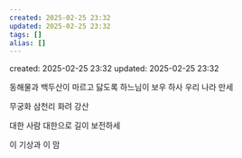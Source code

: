 ```yaml
---
created: 2025-02-25 23:32
updated: 2025-02-25 23:32
tags: []
alias: []
---
```


created: 2025-02-25 23:32
updated: 2025-02-25 23:32

동해물과 백두산이 마르고 닳도록 하느님이 보우 하사 우리 나라 만세

무궁화 삼천리 화려 강산

대한 사람 대한으로 길이 보전하세

이 기상과 이 맘